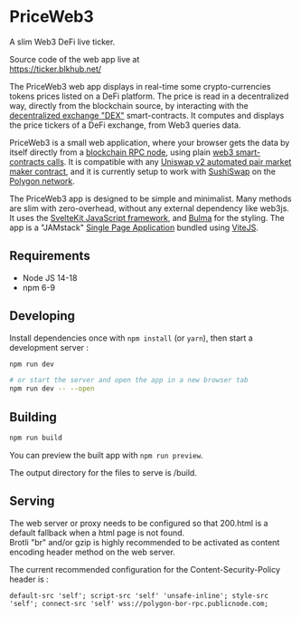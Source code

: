 # PriceWeb3

A slim Web3 DeFi live ticker.

Source code of the web app live at  
https://ticker.blkhub.net/

The PriceWeb3 web app displays in real-time some crypto-currencies tokens prices listed on a DeFi platform. The price is read in a decentralized way, directly from the blockchain source, by interacting with the <a href="https://academy.ivanontech.com/blog/decentralized-exchanges-what-is-a-dex" target="_blank">decentralized exchange "DEX"</a> smart-contracts. It computes and displays the price tickers of a DeFi exchange, from Web3 queries data.

PriceWeb3 is a small web application, where your browser gets the data by itself directly from a <a href="https://ethereum.org/en/developers/docs/apis/json-rpc/" target="_blank">blockchain RPC node</a>, using plain <a href="https://eth.wiki/json-rpc/API" target="_blank">web3 smart-contracts calls</a>. It is compatible with any <a href="https://docs.uniswap.org/protocol/V2/reference/smart-contracts/pair" target="_blank">Uniswap v2 automated pair market maker contract</a>, and it is currently setup to work with <a href="https://docs.sushi.com/products/amm-exchange" target="_blank">SushiSwap</a> on the <a href="https://polygon.technology/technology/" target="_blank">Polygon network</a>.

The PriceWeb3 app is designed to be simple and minimalist. Many methods are slim with zero-overhead, without any external dependency like web3js.
It uses the <a href="https://kit.svelte.dev" target="_blank">SvelteKit JavaScript framework</a>, and <a href="https://bulma.io/" target="_blank">Bulma</a> for the styling. The app is a "JAMstack" <a href="https://en.wikipedia.org/wiki/Single-page_application" target="_blank">Single Page Application</a> bundled using <a href="https://vitejs.dev/guide/why.html" target="_blank">ViteJS</a>.

## Requirements

 * Node JS 14-18
 * npm 6-9

## Developing

Install dependencies once with `npm install` (or `yarn`), then start a development server :

```bash
npm run dev

# or start the server and open the app in a new browser tab
npm run dev -- --open
```

## Building

```bash
npm run build
```

You can preview the built app with `npm run preview`.

The output directory for the files to serve is /build.

## Serving

The web server or proxy needs to be configured so that 200.html is a default fallback when a html page is not found.  
Brotli "br" and/or gzip is highly recommended to be activated as content encoding header method on the web server.

The current recommended configuration for the Content-Security-Policy header is :  
```
default-src 'self'; script-src 'self' 'unsafe-inline'; style-src 'self'; connect-src 'self' wss://polygon-bor-rpc.publicnode.com;
```

